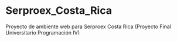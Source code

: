 # Serproex_Costa_Rica
Proyecto de ambiente web para Serproex Costa Rica (Proyecto Final Universitario Programación IV)

